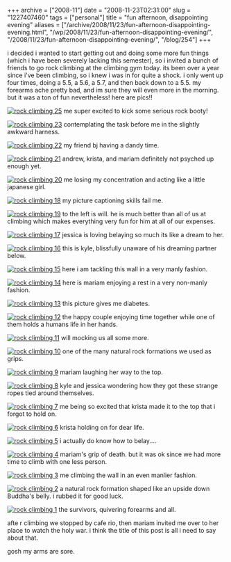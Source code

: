 +++
archive = ["2008-11"]
date = "2008-11-23T02:31:00"
slug = "1227407460"
tags = ["personal"]
title = "fun afternoon, disappointing evening"
aliases = ["/archive/2008/11/23/fun-afternoon-disappointing-evening.html", "/wp/2008/11/23/fun-afternoon-disappointing-evening/", "/2008/11/23/fun-afternoon-disappointing-evening/", "/blog/254"]
+++

i decided i wanted to start getting out and doing some more fun things
(which i have been severely lacking this semester), so i invited a bunch
of friends to go rock climbing at the climbing gym today. its been over
a year since i've been climbing, so i knew i was in for quite a shock.
i only went up four times, doing a 5.5, a 5.6, a 5.7, and then back down
to a 5.5. my forearms ache pretty bad, and im sure they will even more in
the morning. but it was a ton of fun nevertheless! here are pics!!

[![rock climbing 25][1]][2] me super excited to kick some serious rock
booty!

[![rock climbing 23][3]][4] contemplating the task before me in the
slightly awkward harness.

[![rock climbing 22][5]][6] my friend bj having a dandy time.

[![rock climbing 21][7]][8] andrew, krista, and mariam definitely not
psyched up enough yet.

[![rock climbing 20][9]][10] me losing my concentration and acting like
a little japanese girl.

[![rock climbing 18][11]][12] my picture captioning skills fail me.

[![rock climbing 19][13]][14] to the left is will. he is much better than
all of us at climbing which makes everything very fun for him at all of
our expenses.

[![rock climbing 17][15]][16] jessica is loving belaying so much its like
a dream to her.

[![rock climbing 16][17]][18] this is kyle, blissfully unaware of his
dreaming partner below.

[![rock climbing 15][19]][20] here i am tackling this wall in a very manly
fashion.

[![rock climbing 14][21]][22] here is mariam enjoying a rest in a very
non-manly fashion.

[![rock climbing 13][23]][24] this picture gives me diabetes.

[![rock climbing 12][25]][26] the happy couple enjoying time together
while one of them holds a humans life in her hands.

[![rock climbing 11][27]][28] will mocking us all some more.

[![rock climbing 10][29]][30] one of the many natural rock formations we
used as grips.

[![rock climbing 9][31]][32] mariam laughing her way to the top.

[![rock climbing 8][33]][34] kyle and jessica wondering how they got these
strange ropes tied around themselves.

[![rock climbing 7][35]][36] me being so excited that krista made it to
the top that i forgot to hold on.

[![rock climbing 6][37]][38] krista holding on for dear life.

[![rock climbing 5][39]][40] i actually do know how to belay....

[![rock climbing 4][41]][42] mariam's grip of death. but it was ok since
we had more time to climb with one less person.

[![rock climbing 3][43]][44] me climbing the wall in an even manlier
fashion.

[![rock climbing 2][45]][46] a natural rock formation shaped like an
upside down Buddha's belly. i rubbed it for good luck.

[![rock climbing 1][47]][48] the survivors, quivering forearms and all.

afte r climbing we stopped by cafe rio, then mariam invited me over to her
place to watch the holy war. i think the title of this post is all i need
to say about that.

gosh my arms are sore.

[1]: http://farm4.static.flickr.com/3211/3128998247_850963cf7a.jpg
[2]: http://www.flickr.com/photos/28471535@N02/3128998247/ (rock climbing 25 by rjbismark90, on Flickr)
[3]: http://farm4.static.flickr.com/3287/3129827752_5fb6ee05ca.jpg
[4]: http://www.flickr.com/photos/28471535@N02/3129827752/ (rock climbing 23 by rjbismark90, on Flickr)
[5]: http://farm4.static.flickr.com/3251/3128999523_6c756b8ffb.jpg
[6]: http://www.flickr.com/photos/28471535@N02/3128999523/ (rock climbing 22 by rjbismark90, on Flickr)
[7]: http://farm4.static.flickr.com/3223/3129828504_0cfd6991a2.jpg
[8]: http://www.flickr.com/photos/28471535@N02/3129828504/ (rock climbing 21 by rjbismark90, on Flickr)
[9]: http://farm4.static.flickr.com/3091/3129828816_691f403902.jpg
[10]: http://www.flickr.com/photos/28471535@N02/3129828816/ (rock climbing 20 by rjbismark90, on Flickr)
[11]: http://farm4.static.flickr.com/3209/3129001261_56259d1bef.jpg
[12]: http://www.flickr.com/photos/28471535@N02/3129001261/ (rock climbing 18 by rjbismark90, on Flickr)
[13]: http://farm4.static.flickr.com/3227/3129000747_a9ebd8610e.jpg
[14]: http://www.flickr.com/photos/28471535@N02/3129000747/ (rock climbing 19 by rjbismark90, on Flickr)
[15]: http://farm4.static.flickr.com/3100/3129830370_291df7d8db.jpg
[16]: http://www.flickr.com/photos/28471535@N02/3129830370/ (rock climbing 17 by rjbismark90, on Flickr)
[17]: http://farm4.static.flickr.com/3078/3129002201_0e8642e468.jpg
[18]: http://www.flickr.com/photos/28471535@N02/3129002201/ (rock climbing 16 by rjbismark90, on Flickr)
[19]: http://farm4.static.flickr.com/3211/3129831002_13fd398735.jpg
[20]: http://www.flickr.com/photos/28471535@N02/3129831002/ (rock climbing 15 by rjbismark90, on Flickr)
[21]: http://farm4.static.flickr.com/3077/3129831408_d3aef98c82.jpg
[22]: http://www.flickr.com/photos/28471535@N02/3129831408/ (rock climbing 14 by rjbismark90, on Flickr)
[23]: http://farm4.static.flickr.com/3240/3129003399_aedd4c81f8.jpg
[24]: http://www.flickr.com/photos/28471535@N02/3129003399/ (rock climbing 13 by rjbismark90, on Flickr)
[25]: http://farm4.static.flickr.com/3085/3129003831_e745c1fb1a.jpg
[26]: http://www.flickr.com/photos/28471535@N02/3129003831/ (rock climbing 12 by rjbismark90, on Flickr)
[27]: http://farm4.static.flickr.com/3226/3129004379_fea6aaac5a.jpg
[28]: http://www.flickr.com/photos/28471535@N02/3129004379/ (rock climbing 11 by rjbismark90, on Flickr)
[29]: http://farm4.static.flickr.com/3209/3129004675_3e35164eb5.jpg
[30]: http://www.flickr.com/photos/28471535@N02/3129004675/ (rock climbing 10 by rjbismark90, on Flickr)
[31]: http://farm4.static.flickr.com/3249/3129004973_87da2c0953.jpg
[32]: http://www.flickr.com/photos/28471535@N02/3129004973/ (rock climbing 9 by rjbismark90, on Flickr)
[33]: http://farm4.static.flickr.com/3075/3129833616_01c333aa22.jpg
[34]: http://www.flickr.com/photos/28471535@N02/3129833616/ (rock climbing 8 by rjbismark90, on Flickr)
[35]: http://farm4.static.flickr.com/3266/3129834040_19839f778d.jpg
[36]: http://www.flickr.com/photos/28471535@N02/3129834040/ (rock climbing 7 by rjbismark90, on Flickr)
[37]: http://farm4.static.flickr.com/3208/3129006059_e577ce116c.jpg
[38]: http://www.flickr.com/photos/28471535@N02/3129006059/ (rock climbing 6 by rjbismark90, on Flickr)
[39]: http://farm4.static.flickr.com/3120/3129006629_2bcff0240c.jpg
[40]: http://www.flickr.com/photos/28471535@N02/3129006629/ (rock climbing 5 by rjbismark90, on Flickr)
[41]: http://farm4.static.flickr.com/3094/3129006997_720b81544c.jpg
[42]: http://www.flickr.com/photos/28471535@N02/3129006997/ (rock climbing 4 by rjbismark90, on Flickr)
[43]: http://farm4.static.flickr.com/3291/3129835662_230273a84f.jpg
[44]: http://www.flickr.com/photos/28471535@N02/3129835662/ (rock climbing 3 by rjbismark90, on Flickr)
[45]: http://farm4.static.flickr.com/3130/3129835908_469d607cf2.jpg
[46]: http://www.flickr.com/photos/28471535@N02/3129835908/ (rock climbing 2 by rjbismark90, on Flickr)
[47]: http://farm4.static.flickr.com/3223/3129836362_f73ec0f2ab.jpg
[48]: http://www.flickr.com/photos/28471535@N02/3129836362/ (rock climbing 1 by rjbismark90, on Flickr)

